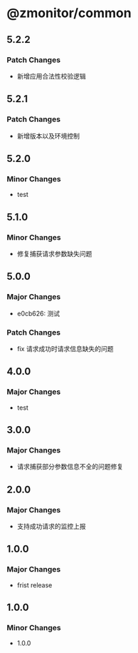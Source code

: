 # @zmonitor/common

## 5.2.2

### Patch Changes

- 新增应用合法性校验逻辑

## 5.2.1

### Patch Changes

- 新增版本以及环境控制

## 5.2.0

### Minor Changes

- test

## 5.1.0

### Minor Changes

- 修复捕获请求参数缺失问题

## 5.0.0

### Major Changes

- e0cb626: 测试

### Patch Changes

- fix 请求成功时请求信息缺失的问题

## 4.0.0

### Major Changes

- test

## 3.0.0

### Major Changes

- 请求捕获部分参数信息不全的问题修复

## 2.0.0

### Major Changes

- 支持成功请求的监控上报

## 1.0.0

### Major Changes

- frist release

## 1.0.0

### Minor Changes

- 1.0.0
